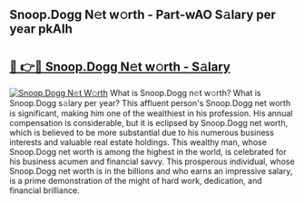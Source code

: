 ## Snoop.Dogg N𝚎t w𝚘rth - Part-wAO S𝚊lary per year pkAIh

# <h2><a href="http://gc4e59.nevu.top/?p=Snoop.Dogg">🔗 👉🔴 Snoop.Dogg N𝚎t w𝚘rth - S𝚊lary</a></h2>

[![Snoop.Dogg N𝚎t W𝚘rth](https://i.imgur.com/Oavwk0R.jpeg)](http://gc4e59.nevu.top/?p=Snoop.Dogg)
What is Snoop.Dogg n𝚎t w𝚘rth? What is Snoop.Dogg s𝚊lary per year?
This affluent person's Snoop.Dogg net worth is significant, making him one of the wealthiest in his profession. His annual compensation is considerable, but it is eclipsed by Snoop.Dogg net worth, which is believed to be more substantial due to his numerous business interests and valuable real estate holdings. This wealthy man, whose Snoop.Dogg net worth is among the highest in the world, is celebrated for his business acumen and financial savvy. This prosperous individual, whose Snoop.Dogg net worth is in the billions and who earns an impressive salary, is a prime demonstration of the might of hard work, dedication, and financial brilliance.
